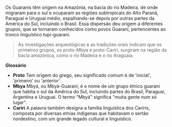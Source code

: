 Os Guaranis têm origem na Amazônia, na bacia do rio Madeira, de onde migraram para o sul e ocuparam as regiões subtropicais do Alto Paraná, Paraguai e Uruguai médio, espalhando-se depois por outras partes da América do Sul, incluindo o Brasil. Essa dispersão deu origem a diferentes grupos, que se tornaram conhecidos como povos Guarani, pertencentes ao tronco linguístico tupi-guarani. 

> As investigações arqueológicas e as tradições orais indicam que os primeiros grupos, os proto-Mbya e proto-Cariri, surgiram na região da bacia amazônica, como o rio Madeira e o rio Araguaia.

**Glossário**
- **Proto** Tem origem do grego, seu significado comum é de 'inicial', 'primeiro' ou 'anterior'.
- **Mbya** Mbyá, ou Mbyá-Guarani, é o nome de um grupo étnico guarani que habita o sul da América do Sul, incluindo partes do Brasil, Paraguai, Argentina e Uruguai. O termo "Mbyá" significa "muita gente num só lugar".
- **Cariri** A palavra também designa a família linguística dos Cariris, composta por diversas etnias indígenas que habitavam o sertão nordestino, com um grande legado cultural e linguístico. 
